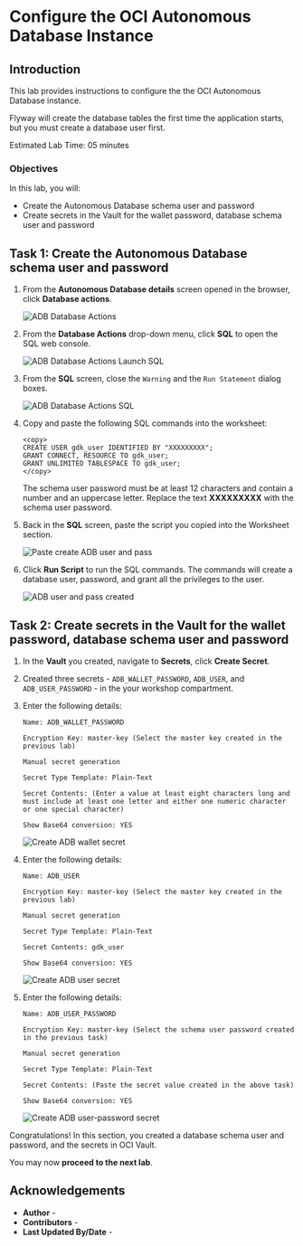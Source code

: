 # Configure the OCI Autonomous Database Instance

## Introduction

This lab provides instructions to configure the the OCI Autonomous Database instance.

Flyway will create the database tables the first time the application starts, but you must create a database user first.

Estimated Lab Time: 05 minutes

### Objectives

In this lab, you will:

* Create the Autonomous Database schema user and password
* Create secrets in the Vault for the wallet password, database schema user and password

## Task 1: Create the Autonomous Database schema user and password

1. From the **Autonomous Database details** screen opened in the browser, click **Database actions**.

   ![ADB Database Actions](./images/adb-db-actions.jpg#input)

2. From the **Database Actions** drop-down menu, click **SQL** to open the SQL web console.

   ![ADB Database Actions Launch SQL](./images/adb-db-actions-dev-sql.jpg#input)

3. From the **SQL** screen, close the `Warning` and the `Run Statement` dialog boxes.

   ![ADB Database Actions SQL](./images/adb-db-actions-sql.jpg#input)

4. Copy and paste the following SQL commands into the worksheet:

      ```
      <copy>
      CREATE USER gdk_user IDENTIFIED BY "XXXXXXXXX";
      GRANT CONNECT, RESOURCE TO gdk_user;
      GRANT UNLIMITED TABLESPACE TO gdk_user;
      </copy>
      ```

      The schema user password must be at least 12 characters and contain a number and an uppercase letter. Replace the text **XXXXXXXXX** with the schema user password.

5. Back in the **SQL** screen, paste the script you copied into the Worksheet section.

   ![Paste create ADB user and pass](./images/paste-create-db-user-pass.jpg#input)

6. Click **Run Script** to run the SQL commands. The commands will create a database user, password, and grant all the privileges to the user.

   ![ADB user and pass created](./images/run-db-user-pass.jpg#input)

## Task 2: Create secrets in the Vault for the wallet password, database schema user and password

1. In the **Vault** you created, navigate to **Secrets**, click **Create Secret**.

2. Created three secrets - `ADB_WALLET_PASSWORD`, `ADB_USER`, and `ADB_USER_PASSWORD` - in the your workshop compartment.

3. Enter the following details:

      ```
      Name: ADB_WALLET_PASSWORD

      Encryption Key: master-key (Select the master key created in the previous lab)

      Manual secret generation 

      Secret Type Template: Plain-Text

      Secret Contents: (Enter a value at least eight characters long and must include at least one letter and either one numeric character or one special character)

      Show Base64 conversion: YES
      ```

      ![Create ADB wallet secret](./images/create-adb-wallet-secret.png)


4. Enter the following details:

      ```
      Name: ADB_USER

      Encryption Key: master-key (Select the master key created in the previous lab)

      Manual secret generation

      Secret Type Template: Plain-Text

      Secret Contents: gdk_user

      Show Base64 conversion: YES
      ```

      ![Create ADB user secret](./images/create-adb-user-secret.png)

5. Enter the following details:

      ```
      Name: ADB_USER_PASSWORD

      Encryption Key: master-key (Select the schema user password created in the previous task)

      Manual secret generation

      Secret Type Template: Plain-Text

      Secret Contents: (Paste the secret value created in the above task)

      Show Base64 conversion: YES
      ```

      ![Create ADB user-password secret](./images/create-adb-user-password-secret.png)


Congratulations! In this section, you created a database schema user and password, and the secrets in OCI Vault.

You may now **proceed to the next lab**.

## Acknowledgements

* **Author** - [](var:author)
* **Contributors** - [](var:contributors)
* **Last Updated By/Date** - [](var:last_updated)
